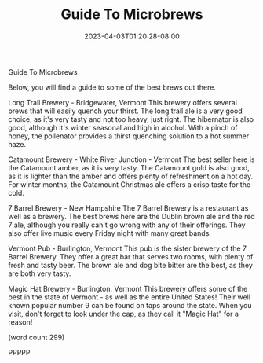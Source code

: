 ﻿---
title: "Guide To Microbrews"
date: 2023-04-03T01:20:28-08:00
description: "Microbrews Tips for Web Success"
featured_image: "/images/Microbrews.jpg"
tags: ["Microbrews"]
---

Guide To Microbrews

Below, you will find a guide to some of the best brews
out there.  

Long Trail Brewery - Bridgewater, Vermont
This brewery offers several brews that will easily
quench your thirst.  The long trail ale is a very
good choice, as it's very tasty and not too heavy,
just right.  The hibernator is also good, although
it's winter seasonal and high in alcohol.  With a
pinch of honey, the pollenator provides a thirst
quenching solution to a hot summer haze.

Catamount Brewery - White River Junction - Vermont
The best seller here is the Catamount amber, as it
is very tasty.  The Catamount gold is also good, 
as it is lighter than the amber and offers plenty
of refreshment on a hot day.  For winter months,
the Catamount Christmas ale offers a crisp taste
for the cold.

7 Barrel Brewery - New Hampshire
The 7 Barrel Brewery is a restaurant as well as a
brewery.  The best brews here are the Dublin brown
ale and the red 7 ale, although you really can't
go wrong with any of their offerings.  They also
offer live music every Friday night with many 
great bands.

Vermont Pub - Burlington, Vermont
This pub is the sister brewery of the 7 Barrel 
Brewery.  They offer a great bar that serves two
rooms, with plenty of fresh and tasty beer.  The
brown ale and dog bite bitter are the best, as they
are both very tasty.

Magic Hat Brewery - Burlington, Vermont
This brewery offers some of the best in the state
of Vermont - as well as the entire United States!
Their well known popular number 9 can be found on
taps around the state.  When you visit, don't 
forget to look under the cap, as they call it
"Magic Hat" for a reason!

(word count 299)

PPPPP
